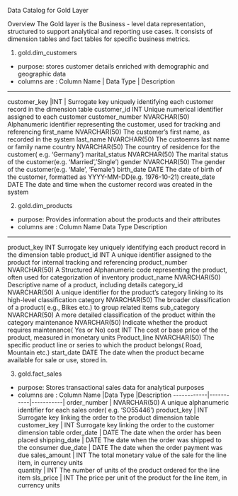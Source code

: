 Data Catalog for Gold Layer

Overview
The Gold layer is the Business - level data representation, structured to support analytical and reporting use cases. It consists of dimension tables and fact tables for specific business metrics.

1. gold.dim_customers
- purpose: stores customer details enriched with demographic and geographic data
- columns are :
Column Name	| Data Type	| Description
-------------------------------------
customer_key	|INT	| Surrogate key uniquely identifying each customer record in the dimension table
customer_id	INT	Unique numerical identifier assigned to each customer
customer_number	NVARCHAR(50)	Alphanumeric identifier representing the customer, used for tracking and referencing
first_name	NVARCHAR(50)	The customer’s first name, as recorded in the system
last_name	NVARCHAR(50)	The custoemrs last name or family name
country	NVARCHAR(50)	The country of residence for the customer( e.g. ‘Germany’)
marital_status	NVARCHAR(50)	The marital status of the customer(e.g. ‘Married’,’Single’)
gender	NVARCHAR(50)	The gender of the customer(e.g. ‘Male’, ‘Female’)
birth_date	DATE	The date of birth of the customer, formatted as YYYY-MM-DD(e.g. 1976-10-21)
create_date	DATE	The date and time when the customer record was created in the system
   
2. gold.dim_products
- purpose: Provides information about the products and their attributes
- columns are :
Column Name	Data Type	Description
-------------------------------------
product_key	INT	Surrogate key uniquely identifying each product record in the dimension table
product_id	INT	A unique identifier assigned to the product for internal tracking and referencing
product_number	NVARCHAR(50)	A Structured Alphanumeric code representing the product, often used for categorization of inventory
product_name	NVARCHAR(50)	Descriptive name of a product, including details
category_id	NVARCHAR(50)	A unique identifier for the product’s category linking to its high-level classification
category	NVARCHAR(50)	The broader classification of a product( e.g., Bikes etc.) to group related items
sub_category	NVARCHAR(50)	A more detailed classification of the product within the category
maintenance	NVARCHAR(50)	Indicate whether the product requires maintenance( Yes or No) 
cost	INT	The cost or base price of the product, measured in monetary units
Product_line	NVARCHAR(50)	The specific product line or series to which the product belongs( Road, Mountain etc.)
start_date	DATE	The date when the product became available for sale or use, stored in.




3. gold.fact_sales
- purpose: Stores transactional sales data for analytical purposes
- columns are :
Column Name	|Data Type	|Description
------------|-----------|-----------|
order_number |	NVARCHAR(50)	A unique alphanumeric identifier for each sales order( e.g. ‘SO55446’)
product_key	| INT	Surrogate key linking the order to the product dimension table
customer_key |	INT	Surrogate key linking the order to the customer dimension table
order_date	| DATE	The date when the order has been placed
shipping_date	| DATE	The date when the order was shipped to the consumer
due_date	| DATE	The date when the order payment was due
sales_amount	| INT	The total monetary value of the sale for the line item, in currency units  
quantity	| INT	The number of units of the product ordered for the line item
sls_price	| INT	The price per unit of the product for the line item, in currency units


